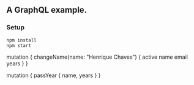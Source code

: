 ## A GraphQL example.

### Setup

```
npm install
npm start
```


mutation {
  changeName(name: "Henrique Chaves") {
    active
    name
    email
    years
  }
}

mutation {
  passYear {
    name,
      years
  }
}
